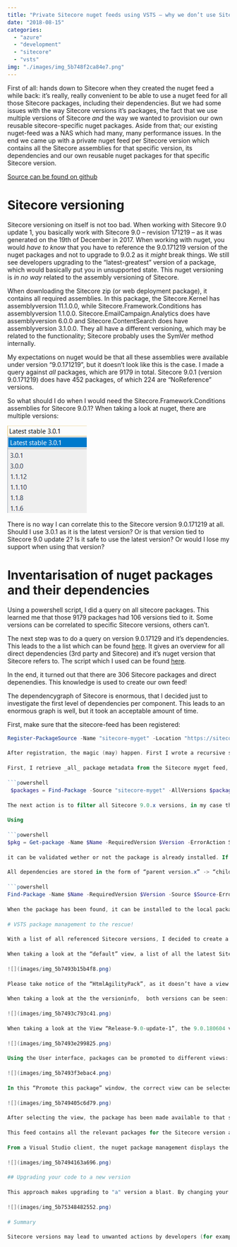 ```yaml
---
title: "Private Sitecore nuget feeds using VSTS – why we don’t use Sitecore myget and how we work with package management"
date: "2018-08-15"
categories: 
  - "azure"
  - "development"
  - "sitecore"
  - "vsts"
img: "./images/img_5b748f2ca84e7.png"
---
```


First of all: hands down to Sitecore when they created the nuget feed a while back: it’s really, really convenient to be able to use a nuget feed for all those Sitecore packages, including their dependencies. But we had some issues with the way Sitecore versions it’s packages, the fact that we use multiple versions of Sitecore _and_ the way we wanted to provision our own reusable sitecore-specific nuget packages. Aside from that; our existing nuget-feed was a NAS which had many, many performance issues. In the end we came up with a private nuget feed per Sitecore version which contains all the Sitecore assemblies for that specific version, its dependencies and our own reusable nuget packages for that specific Sitecore version.

[Source can be found on github](https://github.com/BasLijten/get-sitecore-nuget-packages)

# Sitecore versioning

Sitecore versioning on itself is not too bad. When working with Sitecore 9.0 update 1, you basically work with Sitecore 9.0 – revision 171219 – as it was generated on the 19th of December in 2017. When working with nuget, you would _have to know_ that you have to reference the 9.0.171219 version of the nuget packages and not to upgrade to 9.0.2 as it _might_ break things. We still see developers upgrading to the “latest-greatest” version of a package, which would basically put you in unsupported state. This nuget versioning is _in no way_ related to the assembly versioning of Sitecore.

When downloading the Sitecore zip (or web deployment package), it contains all required assemblies. In this package, the Sitecore.Kernel has assemblyversion 11.1.0.0, while Sitecore.Framework.Conditions has assemblyversion 1.1.0.0. Sitecore.EmailCampaign.Analytics does have assemblyversion 6.0.0 and Sitecore.ContentSearch does have assemblyversion 3.1.0.0. They all have a different versioning, which may be related to the functionality; Sitecore probably uses the SymVer method internally.

My expectations on nuget would be that all these assemblies were available under version “9.0.171219”, but it doesn’t look like this is the case. I made a query against _all_ packages, which are 9179 in total. Sitecore 9.0.1 (version 9.0.171219) does have 452 packages, of which 224 are “NoReference” versions.

So what should I do when I would need the Sitecore.Framework.Conditions assemblies for Sitecore 9.0.1? When taking a look at nuget, there are multiple versions:

![](images/img_5b748f7a743a1.png)

There is no way I can correlate this to the Sitecore version 9.0.171219 at all. Should I use 3.0.1 as it is the latest version? Or is that version tied to Sitecore 9.0 update 2? Is it safe to use the latest version? Or would I lose my support when using that version?

# Inventarisation of nuget packages and their dependencies

Using a powershell script, I did a query on all sitecore packages. This learned me that those 9179 packages had 106 versions tied to it. Some versions can be correlated to specific Sitecore versions, others can’t.

The next step was to do a query on version 9.0.17129 and it’s dependencies. This leads to the a list which can be found [here](https://github.com/BasLijten/get-sitecore-nuget-packages/blob/master/output/9.0.1-including-dependencies.txt). It gives an overview for all direct dependencies (3rd party and Sitecore) and it’s nuget version that Sitecore refers to. The script which I used can be found [here](https://github.com/BasLijten/get-sitecore-nuget-packages/blob/master/build-flat-dependency-graph.ps1).

In the end, it turned out that there are 306 Sitecore packages and direct depenendies. This knowledge is used to create our own feed!

The dependencygraph of Sitecore is enormous, that I decided just to investigate the first level of dependencies per component. This leads to an enormous graph is well, but it took an acceptable amount of time.

First, make sure that the sitecore-feed has been registered:

```powershell
Register-PackageSource -Name "sitecore-myget" -Location "https://sitecore.myget.org/F/sc-packages/api/" -ProviderName "nuget"```

After registration, the magic (may) happen. First I wrote a recursive script which would get all sitecore packages and its dependencies, all the way down to the very last dependency, but this took _a lot_ of time. So I decided to replace it with only the first level dependencies, which returns “enough” nuget packages.

First, I retrieve _all_ package metadata from the Sitecore myget feed, using the following command:

```powershell
 $packages = Find-Package -Source "sitecore-myget" -AllVersions $packages901 = $packages | where {$\_.Version -eq "$sc\_version" } $packages901WithReferences = $packages901 | where {$\_.Name -notlike "\*NoReferences"} $packages901NoReferences = $packages901 | where {$\_.Name -like "\*NoReferences"} ```

The next action is to filter all Sitecore 9.0.x versions, in my case this was 9.0.1 (on line 2). In a foreach loop I iterate through all packages which do have references, to install them and get the correct metadata from them.

Using

```powershell
$pkg = Get-package -Name $Name -RequiredVersion $Version -ErrorAction SilentlyContinue```

it can be validated wether or not the package is already installed. If that’s the case, the $pkg is not null and all dependencies can be checked and installed. This installation is important for later upload to VSTS package management. If installation is not required, that line can be disabled.

All dependencies are stored in the form of “parent version.x” -> “child version.y”, for later analysis. When the package does not exist, it has to be looked up in an external feed using

```powershell
Find-Package -Name $Name -RequiredVersion $Version -Source $Source-ErrorAction SilentlyContinue```

When the package has been found, it can be installed to the local packagemanagement storage.

# VSTS package management to the rescue!

With a list of all referenced Sitecore versions, I decided to create a vsts package management feed. It’s not possible to create a direct upstream to Sitecore.myget.org (yet), but there are other ways to fill this feed ([scripts provided here](https://github.com/BasLijten/get-sitecore-nuget-packages/blob/master/build-flat-dependency-graph.ps1)). All of the used Sitecore versions, its dependencies are stored in that feed. VSTS package management contains a nice feature, called “[Views](https://docs.microsoft.com/en-us/vsts/package/concepts/views?view=vsts)”. Its normal use is to create several feeds which say anything about the stability of a package (alpha, beta, pre-release, release). When a package has been added to the pre-release feed, it doesn’t show up in the release view (yet) ; This package has to be promoted to the “release” view (which can be done manually or using code. We used the same technique for Sitecore. The difference here is, is that we use the views to reference the correct set of Sitecore nuget packages and its dependencies, instead of using them for its “stability-level”:

When taking a look at the “default” view, a list of all the latest Sitecore versions is visible:

![](images/img_5b7493b15b4f8.png)

Please take notice of the “HtmlAgilityPack”, as it doesn’t have a view specified, while the “Sitecore.Abstractions.NoReferences” package has version “9.0.180604” and the view “@Release-9.0-update-2” specified. I also uploaded the “9.0.191217” version, but as it has a lower version in this “Local” feed, it’s not directly visible.

When taking a look at the the versioninfo,  both versions can be seen:

![](images/img_5b7493c793c41.png)

When taking a look at the View “Release-9.0-update-1”, the 9.0.180604 version is missing; only the 9.0.171219 version is available in here. Please take note of the HtmlAgilityPack; it’s not available at all in this feed:

![](images/img_5b7493e299825.png)

Using the User interface, packages can be promoted to different views:

![](images/img_5b7493f3ebac4.png)

In this “Promote this package” window, the correct view can be selected:

![](images/img_5b749405c6d79.png)

After selecting the view, the package has been made available to that specific view, which is available as a regular nuget feed.

This feed contains all the relevant packages for the Sitecore version and its dependencies. We decided to provision our generic components to this feed as well, so every building block for a certain version, is available from that feed. Our developers will not be able to (accidentally) upgrade to a version that is not supported.

From a Visual Studio client, the nuget package management displays the following package versions for the Sitecore.Abstractions.NoReferences package. At the left, the “general” feed is shown, at the right, the two specific views for Sitecore 9.0 update-1 and Sitecore 9.0 update-2:

![](images/img_5b7494163a696.png)

## Upgrading your code to a new version

This approach makes upgrading to "a" version a blast. By changing your Sitecore feed to the "new" Sitecore version feed (from 9.0.1 tot 9.0.2), all you have to do is upgrading all packages at once and you are (or should) be ready to go:

![](images/img_5b75348482552.png)

# Summary

Sitecore versions may lead to unwanted actions by developers (for example, upgrading to the latest sitecore version where you are still running 8.2) and in a lot of cases it's just unclear what version of a package to use. After analyzing the Sitecore feed, its versions and depedencies, we came up a list of all packages that are "tied" to a certain sitecore version. To make it more convenient for our developers, we decided to create an own sitecore feed, with all Sitecore nuget packages _and_ their dependencies, and made just the small subset of packages which are "tied together" available through different views on this nuget feed.
